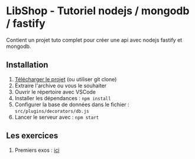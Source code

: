 # LibShop - Tutoriel nodejs / mongodb / fastify

Contient un projet tuto complet pour créer une api
avec nodejs fastify et mongodb.

## Installation

1. [Télécharger le projet](https://github.com/Djeg/tuto-nodejs-mongo/archive/refs/heads/training/29-11-21.03-12-21.zip) (ou utiliser git clone)
2. Extraire l'archive ou vous le souhaiter
3. Ouvrir le répertoire avec VSCode
4. Installer les dépendances : `npm install`
5. Configurer la base de données dans le fichier : `src/plugins/decorators/db.js`
6. Lancer le serveur avec : `npm start`

## Les exercices

1. Premiers exos : [ici](./Exos.md)